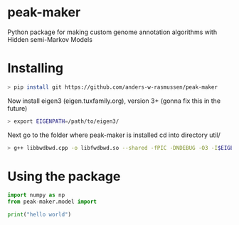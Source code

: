 # peak-maker
Python package for making custom genome annotation algorithms with Hidden semi-Markov Models

# Installing

```bash
> pip install git https://github.com/anders-w-rasmussen/peak-maker
```

Now install eigen3 (eigen.tuxfamily.org), version 3+ (gonna fix this in the future)
```bash
> export EIGENPATH=/path/to/eigen3/ 
```
Next go to the folder where peak-maker is installed cd into directory util/
```bash
> g++ libbwdbwd.cpp -o libfwdbwd.so --shared -fPIC -DNDEBUG -O3 -I$EIGENPATH 
```

# Using the package

```python
import numpy as np
from peak-maker.model import 

print("hello world")
```





